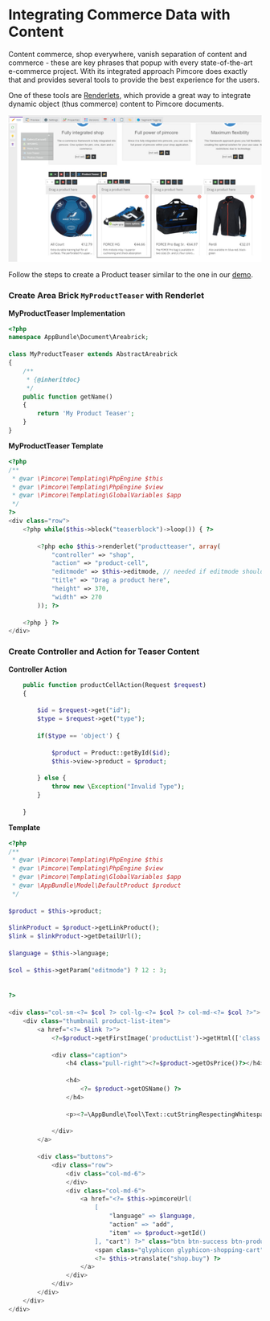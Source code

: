 # Integrating Commerce Data with Content

Content commerce, shop everywhere, vanish separation of content and commerce - these are key phrases that popup with 
every state-of-the-art e-commerce project. With its integrated approach Pimcore does exactly that and provides several
tools to provide the best experience for the users.

One of these tools are [Renderlets](../03_Documents/01_Editables/28_Renderlet.md),
which provide a great way to integrate dynamic object (thus commerce) content to Pimcore documents. 

![Demo](img/demo.jpg)


Follow the steps to create a Product teaser similar to the one in our [demo](https://demo.pimcore.fun/).

### Create Area Brick `MyProductTeaser` with Renderlet 

**MyProductTeaser Implementation** 
```php
<?php
namespace AppBundle\Document\Areabrick;

class MyProductTeaser extends AbstractAreabrick
{
    /**
     * {@inheritdoc}
     */
    public function getName()
    {
        return 'My Product Teaser';
    }
}

```

**MyProductTeaser Template**
```php
<?php
/**
 * @var \Pimcore\Templating\PhpEngine $this
 * @var \Pimcore\Templating\PhpEngine $view
 * @var \Pimcore\Templating\GlobalVariables $app
 */
?>
<div class="row">
    <?php while($this->block("teaserblock")->loop()) { ?>

        <?php echo $this->renderlet("productteaser", array(
            "controller" => "shop",
            "action" => "product-cell",
            "editmode" => $this->editmode, // needed if editmode should be delivered to controller of renderlet
            "title" => "Drag a product here",
            "height" => 370,
            "width" => 270
        )); ?>

    <?php } ?>
</div>
```


### Create Controller and Action for Teaser Content

**Controller Action** 
```php
    public function productCellAction(Request $request)
    {
    
        $id = $request->get("id");
        $type = $request->get("type");

        if($type == 'object') {

            $product = Product::getById($id);
            $this->view->product = $product;

        } else {
            throw new \Exception("Invalid Type");
        }
        
    }
```

**Template** 
```php
<?php
/**
 * @var \Pimcore\Templating\PhpEngine $this
 * @var \Pimcore\Templating\PhpEngine $view
 * @var \Pimcore\Templating\GlobalVariables $app
 * @var \AppBundle\Model\DefaultProduct $product
 */

$product = $this->product;

$linkProduct = $product->getLinkProduct();
$link = $linkProduct->getDetailUrl();

$language = $this->language;

$col = $this->getParam("editmode") ? 12 : 3;


?>

<div class="col-sm-<?= $col ?> col-lg-<?= $col ?> col-md-<?= $col ?>">
    <div class="thumbnail product-list-item">
        <a href="<?= $link ?>">
            <?=$product->getFirstImage('productList')->getHtml(['class' => 'product-image'])?>

            <div class="caption">
                <h4 class="pull-right"><?=$product->getOsPrice()?></h4>

                <h4>
                    <?= $product->getOSName() ?>
                </h4>

                <p><?=\AppBundle\Tool\Text::cutStringRespectingWhitespace(trim(strip_tags($product->getDescription())), 70)?></p>

            </div>
        </a>

        <div class="buttons">
            <div class="row">
                <div class="col-md-6">
                </div>
                <div class="col-md-6">
                    <a href="<?= $this->pimcoreUrl(
                        [
                            "language" => $language,
                            "action" => "add",
                            "item" => $product->getId()
                        ], "cart") ?>" class="btn btn-success btn-product">
                        <span class="glyphicon glyphicon-shopping-cart"></span>
                        <?= $this->translate("shop.buy") ?>
                    </a>
                </div>
            </div>
        </div>
    </div>
</div>
```

